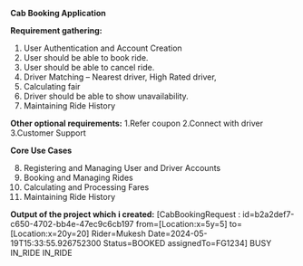 <b>Cab Booking Application</b>

<b>Requirement gathering:</b>
1.	User Authentication and Account Creation
2.	User should be able to book ride.
3.	User should be able to cancel ride.
4.	Driver Matching – Nearest driver, High Rated driver,
5.	Calculating fair
6.	Driver should be able to show unavailability.
7.	Maintaining Ride History

<b>Other optional requirements:</b>
1.Refer coupon
2.Connect with driver
3.Customer Support

<b>Core Use Cases </b>

8.	Registering and Managing User and Driver Accounts
9.	Booking and Managing Rides
10.	Calculating and Processing Fares
11.	Maintaining Ride History


<b>Output of the project which i created:</b>
[CabBookingRequest : id=b2a2def7-c650-4702-bb4e-47ec9c6cb197 from=[Location:x=5y=5] to=[Location:x=20y=20] Rider=Mukesh Date=2024-05-19T15:33:55.926752300 Status=BOOKED assignedTo=FG1234]
BUSY
IN_RIDE
IN_RIDE
